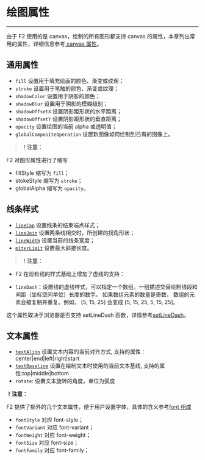 # 绘图属性

---

由于 F2 使用的是 canvas，绘制的所有图形都支持 canvas 的属性，本章列出常用的属性，详细信息参考[ canvas 属性](http://www.w3school.com.cn/tags/html_ref_canvas.asp)。

## 通用属性

* `fill` 设置用于填充绘画的颜色、渐变或纹理；
* `stroke` 设置用于笔触的颜色、渐变或纹理；
* `shadowColor` 设置用于阴影的颜色；
* `shadowBlur`  设置用于阴影的模糊级别；
* `shadowOffsetX` 设置阴影距形状的水平距离；
* `shadowOffsetY` 设置阴影距形状的垂直距离；
* `opacity` 设置绘图的当前 alpha 或透明值；
* `globalCompositeOperation` 设置新图像如何绘制到已有的图像上。

> **！注意：**

F2 对图形属性进行了缩写

* fillStyle 缩写为 `fill`；
* stokeStyle 缩写为 `stroke`；
* globalAlpha 缩写为 `opacity`。

## 线条样式

* [`lineCap`](http://www.w3school.com.cn/tags/canvas_linecap.asp) 设置线条的结束端点样式；
* [`lineJoin`](http://www.w3school.com.cn/tags/canvas_linejoin.asp)  设置两条线相交时，所创建的拐角形状；
* [`lineWidth`](http://www.w3school.com.cn/tags/canvas_linewidth.asp) 设置当前的线条宽度；
* [`miterLimit`](http://www.w3school.com.cn/tags/canvas_miterlimit.asp)  设置最大斜接长度。

> **！注意：**

- F2 在现有线的样式基础上增加了虚线的支持：

* `lineDash`：设置线的虚线样式，可以指定一个数组。一组描述交替绘制线段和间距（坐标空间单位）长度的数字。 如果数组元素的数量是奇数， 数组的元素会被复制并重复。例如， [5, 15, 25] 会变成 [5, 15, 25, 5, 15, 25]。

这个属性取决于浏览器是否支持 setLineDash 函数，详情参考[setLineDash](https://developer.mozilla.org/en-US/docs/Web/API/CanvasRenderingContext2D/setLineDash)。

## 文本属性

* [`textAlign`](http://www.w3school.com.cn/tags/canvas_textalign.asp) 设置文本内容的当前对齐方式, 支持的属性：center|end|left|right|start
* [`textBaseline`](http://www.w3school.com.cn/tags/canvas_textbaseline.asp)  设置在绘制文本时使用的当前文本基线, 支持的属性:top|middle|bottom
* `rotate`: 设置文本旋转的角度，单位为弧度

**！注意：**

F2 提供了额外的几个文本属性，便于用户设置字体，具体的含义参考[font 组成](http://www.w3school.com.cn/tags/canvas_font.asp)

* `fontStyle` 对应 font-style；
* `fontVariant` 对应 font-variant；
* `fontWeight` 对应 font-weight；
* `fontSize` 对应 font-size；
* `fontFamily` 对应 font-family；
